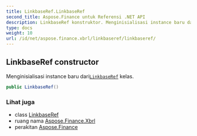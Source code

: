 ```yaml
---
title: LinkbaseRef.LinkbaseRef
second_title: Aspose.Finance untuk Referensi .NET API
description: LinkbaseRef konstruktor. Menginisialisasi instance baru dariLinkbaseRef kelas.
type: docs
weight: 10
url: /id/net/aspose.finance.xbrl/linkbaseref/linkbaseref/
---
```

## LinkbaseRef constructor

Menginisialisasi instance baru dari[`LinkbaseRef`](../) kelas.

```csharp
public LinkbaseRef()
```

### Lihat juga

* class [LinkbaseRef](../)
* ruang nama [Aspose.Finance.Xbrl](../../linkbaseref/)
* perakitan [Aspose.Finance](../../../)


